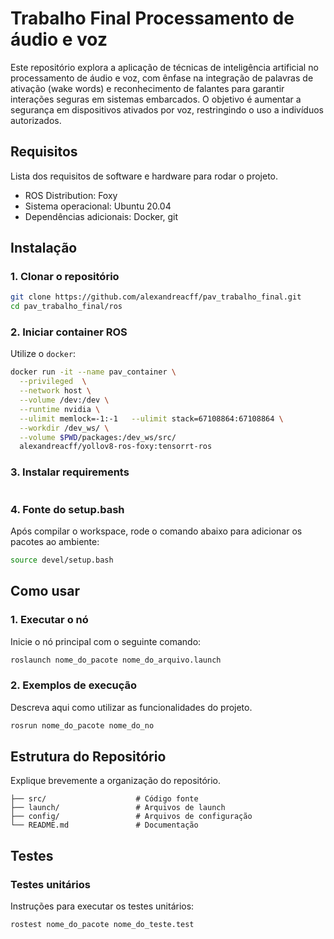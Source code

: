 # Trabalho Final Processamento de áudio e voz

Este repositório explora a aplicação de técnicas de inteligência artificial no processamento de áudio e voz, com ênfase na integração de palavras de ativação (wake words) e reconhecimento de falantes para garantir interações seguras em sistemas embarcados. O objetivo é aumentar a segurança em dispositivos ativados por voz, restringindo o uso a indivíduos autorizados.

## Requisitos

Lista dos requisitos de software e hardware para rodar o projeto.

- ROS Distribution: Foxy
- Sistema operacional: Ubuntu 20.04
- Dependências adicionais: Docker, git 

## Instalação

### 1. Clonar o repositório

```bash
git clone https://github.com/alexandreacff/pav_trabalho_final.git
cd pav_trabalho_final/ros
```

### 2. Iniciar container ROS

Utilize o `docker`:

```bash
docker run -it --name pav_container \
  --privileged  \
  --network host \
  --volume /dev:/dev \
  --runtime nvidia \
  --ulimit memlock=-1:-1   --ulimit stack=67108864:67108864 \
  --workdir /dev_ws/ \
  --volume $PWD/packages:/dev_ws/src/
  alexandreacff/yollov8-ros-foxy:tensorrt-ros 
```

### 3. Instalar requirements

```bash

```

### 4. Fonte do setup.bash

Após compilar o workspace, rode o comando abaixo para adicionar os pacotes ao ambiente:

```bash
source devel/setup.bash
```

## Como usar

### 1. Executar o nó

Inicie o nó principal com o seguinte comando:

```bash
roslaunch nome_do_pacote nome_do_arquivo.launch
```

### 2. Exemplos de execução

Descreva aqui como utilizar as funcionalidades do projeto.

```bash
rosrun nome_do_pacote nome_do_no
```

## Estrutura do Repositório

Explique brevemente a organização do repositório.

```
├── src/                    # Código fonte
├── launch/                 # Arquivos de launch
├── config/                 # Arquivos de configuração
└── README.md               # Documentação
```

## Testes

### Testes unitários

Instruções para executar os testes unitários:

```bash
rostest nome_do_pacote nome_do_teste.test
```
